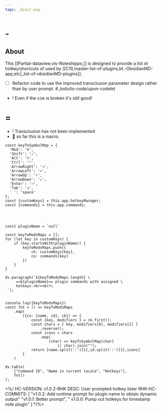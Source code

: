 ```yaml
---
tags: _misc/_wip
---
```



# -

## About

This [[Partial-dataview,vis-Noteshippo,]] is designed to provide a list ot hotkey/shortcuts of used by  [[C10,master-list-of-plugins,bt.-ObsidianMD-app,etc|_list-of-obsidianMD-plugins]].

* [ ] Refactor code to use the improved  transclusion parameter design rather than by user prompt. #_todo/to-code/upon-codelet

* ! Even if the coe is broken it's still good!

# =

* ! Transclusion has not been implemented
* 🤔 so far this is a macro.

```dataviewjs
const keyToSymbolMap = {
  'Mod': '⌘',
  'Shift': '⇧',
  'Alt': '⌥',
  'Ctrl': '⌃',
  'ArrowRight': '→',
  'ArrowLeft': '←',
  'ArrowUp': '↑',
  'ArrowDown': '↓',
  'Enter': '⏎',
  'Tab': '⇥',
  ' ': 'space'
};
const {customKeys} = this.app.hotkeyManager;
const {commands} = this.app.commands;




const pluginName = `null`

const keyToModsMaps = [];
for (let key in customKeys) {
    if (key.startsWith(pluginName)) {
        keyToModsMaps.push({
            ck: customKeys[key],
            co: commands[key]
        })
    }
}

dv.paragraph(`${keyToModsMaps.length} \
     ==${pluginName}== plugin commands with assigned \
     hotkeys.<br><br>\
 `);

 
console.log({keyToModsMaps})
const fnt = () => keyToModsMaps
    .map(
        ({co: {name, id}, ck}) => {
            const {key, modifiers } = ck.first();
            const chars = [ key, modifiers[0], modifiers[1] ]
                .reverse();
            const icons = chars
                .map(
                    (char) => keyToSymbolMap[char] 
                        || char).join("");
            return [name.split(':')[1],id.split(':')[1],icons]
        }
    )

dv.table(
    ["Command ID", "Name in current locale", "Hotkeys"],
    fnt()
);

```

<%*/*
HC-VERSION: v1.0.2-RHK
DESC: User prompted hotkey lister
RHK-HC-COMMITS: [
    "v1.0.2: Add runtime prompt for plugin name to obtain dynamic output"
    "v1.0.1: Better prompt",
   " v1.0.0: Pump out hotkeys for timestamp note plugin"
] */%>
